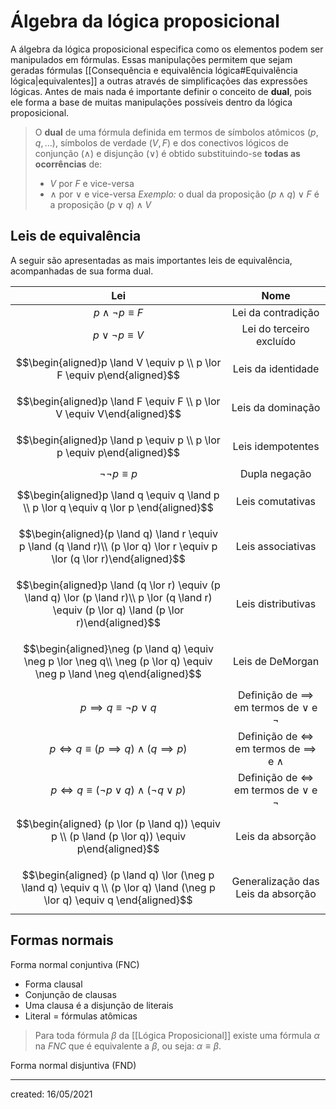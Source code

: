 # Álgebra da lógica proposicional
A álgebra da lógica proposicional especifica como os elementos podem ser manipulados em fórmulas. Essas manipulações permitem que sejam geradas fórmulas [[Consequência e equivalência lógica#Equivalência lógica|equivalentes]] a outras através de simplificações das expressões lógicas.
Antes de mais nada é importante definir o conceito de **dual**, pois ele forma a base de muitas manipulações possíveis dentro da lógica proposicional.

> O **dual** de uma fórmula definida em termos de símbolos atômicos $(p, q, \dots)$, símbolos de verdade $(V, F)$ e dos conectivos lógicos de conjunção $(\land)$ e disjunção $(\lor)$ é obtido substituindo-se **todas as ocorrências** de:
>- $V$ por $F$ e vice-versa
>- $\land$ por $\lor$ e vice-versa
> *Exemplo:* o dual da proposição $(p \land q) \lor F$ é a proposição $(p \lor q) \land V$

## Leis de equivalência
A seguir são apresentadas as mais importantes leis de equivalência, acompanhadas de sua forma dual.

|                                                                       Lei                                                                        |                         Nome                          |
|:------------------------------------------------------------------------------------------------------------------------------------------------:|:-----------------------------------------------------:|
|                                                            $p \land \neg p \equiv F$                                                             |                  Lei da contradição                   |
|                                                             $p \lor \neg p \equiv V$                                                             |               Lei do terceiro excluído                |
|                                     $$\begin{aligned}p \land V \equiv p \\ p \lor F \equiv p\end{aligned}$$                                      |                  Leis da identidade                   |
|                                     $$\begin{aligned}p \land F \equiv F \\ p \lor V \equiv V\end{aligned}$$                                      |                   Leis da dominação                   |
|                                     $$\begin{aligned}p \land p \equiv p \\ p \lor p \equiv p\end{aligned}$$                                      |                   Leis idempotentes                   |
|                                                              $\neg\neg p \equiv p$                                                               |                     Dupla negação                     |
|                             $$\begin{aligned}p \land q \equiv q \land p \\ p \lor q \equiv q \lor p \end{aligned}$$                              |                   Leis comutativas                    |
|           $$\begin{aligned}(p \land q) \land r \equiv  p \land (q \land r)\\ (p \lor q) \lor r \equiv p \lor (q \lor r)\end{aligned}$$           |                   Leis associativas                   |
| $$\begin{aligned}p \land (q \lor r) \equiv  (p \land q) \lor (p \land r)\\ p  \lor (q \land r) \equiv (p \lor q) \land (p \lor r)\end{aligned}$$ |                  Leis distributivas                   |
|             $$\begin{aligned}\neg (p \land q) \equiv \neg p \lor \neg q\\ \neg (p \lor q) \equiv \neg p \land \neg q\end{aligned}$$              |                   Leis de DeMorgan                    |
|                                                       $p \implies q \equiv \neg p \lor q$                                                        | Definição de $\implies$ em termos de $\lor$ e $\neg$  |
|                                              $p \iff q \equiv (p \implies q) \land (q \implies p)$                                               | Definição de $\iff$ em termos de $\implies$ e $\land$ |
|                                             $p \iff q \equiv (\neg p \lor q) \land (\neg q \lor p)$                                              |   Definição de $\iff$ em termos de $\lor$ e $\neg$    |
|                         $$\begin{aligned} (p \lor (p \land q)) \equiv p \\ (p \land (p \lor q)) \equiv p\end{aligned}$$                          |                   Leis da absorção                    |
|            $$\begin{aligned} (p \land q) \lor (\neg p \land q) \equiv q \\ (p \lor q) \land (\neg p \lor q) \equiv q \end{aligned}$$             |          Generalização das Leis da absorção           |

## Formas normais

Forma normal conjuntiva (FNC)

- Forma clausal
- Conjunção de clausas
- Uma clausa é a disjunção de literais
- Literal = fórmulas atômicas

> Para toda fórmula $\beta$ da [[Lógica Proposicional]] existe uma fórmula $\alpha$ na *FNC* que é equivalente a $\beta$, ou seja: $\alpha \equiv \beta$.

Forma normal disjuntiva (FND)

---

created: 16/05/2021
